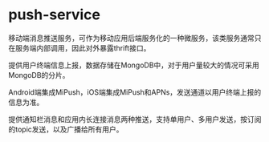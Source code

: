 # push-service

移动端消息推送服务，可作为移动应用后端服务化的一种微服务，该类服务通常只在服务端内部调用，因此对外暴露thrift接口。

提供用户终端信息上报，数据存储在MongoDB中，对于用户量较大的情况可采用MongoDB的分片。

Android端集成MiPush，iOS端集成MiPush和APNs，发送通道以用户终端上报的信息为准。

提供通知栏消息和应用内长连接消息两种推送，支持单用户、多用户发送，按订阅的topic发送，以及广播给所有用户。
